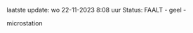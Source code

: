 laatste update: 
wo 22-11-2023  8:08   uur 
Status: FAALT - geel - 
<div class="service Y">microstation</div>